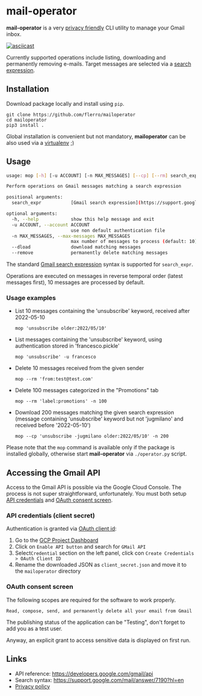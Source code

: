 # mail-operator

**mail-operator** is a very [privacy friendly](https://github.com/flerro/mailoperator/blob/master/PRIVACY_POLICY.md) 
CLI utility to manage your Gmail inbox. 

[![asciicast](https://asciinema.org/a/6H2YbEIqx4muG3OhM7F8jSKyZ.png)](https://asciinema.org/a/6H2YbEIqx4muG3OhM7F8jSKyZ)

Currently supported operations include listing, downloading and permanently removing e-mails. Target messages are selected via a [search expression](https://support.google.com/mail/answer/7190?hl=en).


## Installation

Download package locally and install using `pip`.

```
git clone https://github.com/flerro/mailoperator
cd mailoperator 
pip3 install .
```
   
Global installation is convenient but not mandatory, **mailoperator** can be also used via a [virtualenv](https://realpython.com/python-virtual-environments-a-primer/) ;)

## Usage

```bash
usage: mop [-h] [-u ACCOUNT] [-n MAX_MESSAGES] [--cp] [--rm] search_expr

Perform operations on Gmail messages matching a search expression

positional arguments:
  search_expr           [Gmail search expression](https://support.google.com/mail/answer/7190?hl=en)

optional arguments:
  -h, --help            show this help message and exit
  -u ACCOUNT, --account ACCOUNT
                        use non default authentication file
  -n MAX_MESSAGES, --max-messages MAX_MESSAGES
                        max number of messages to process (default: 10)
  --dload               download matching messages
  --remove              permanently delete matching messages
```

The standard [Gmail search expression](https://support.google.com/mail/answer/7190?hl=en) syntax is supported for `search_expr`.

Operations are executed on messages in reverse temporal order (latest messages first), 10 messages are processed by default.

### Usage examples


- List 10 messages containing the 'unsubscribe' keyword, received after 2022-05-10
    ```
    mop 'unsubscribe older:2022/05/10'
    ```

- List messages containing the 'unsubscribe' keyword, using authentication stored in 'francesco.pickle'
    ```
    mop 'unsubscribe' -u francesco
    ```
  
- Delete 10 messages received from the given sender
    ```
    mop --rm 'from:test@test.com' 
    ```

- Delete 100 messages categorized in the "Promotions" tab
    ```
    mop --rm 'label:promotions' -n 100
    ```

- Download 200 messages matching the given search expression (message containing 'unsubscribe' keyword but not 'jugmilano' and received before '2022-05-10')
    ```
    mop --cp 'unsubscribe -jugmilano older:2022/05/10' -n 200
    ```
  
Please note that the `mop` command is available only if the package is installed globally, otherwise start **mail-operator** via `./operator.py` script.

## Accessing the Gmail API 

Access to the Gmail API is possible via the Google Cloud Console. The process is not super straightforward, unfortunately. You must both setup
 [API credentials](https://console.cloud.google.com/apis/credentials) and [OAuth consent screen](https://console.cloud.google.com/apis/credentials/consent).

### API credentials (client secret)

Authentication is granted via [OAuth client id](https://developers.google.com/workspace/guides/create-credentials):

1. Go to the [GCP Project Dashboard](https://console.developers.google.com/apis/dashboard)
2. Click on `Enable API button` and search for `GMail API`
3. Select`Credential` section on the left panel, click con `Create Credentials > OAuth Client ID`
4. Rename the downloaded JSON as `client_secret.json` and move it to the `mailoperator` directory 

### OAuth consent screen

The following scopes are required for the software to work properly.

```
Read, compose, send, and permanently delete all your email from Gmail
```

The publishing status of the application can be "Testing", don't forget to add you as a test user.

Anyway, an explicit grant to access sensitive data is displayed on first run.


## Links

- API reference: https://developers.google.com/gmail/api
- Search syntax: https://support.google.com/mail/answer/7190?hl=en
- [Privacy policy](https://github.com/flerro/mailoperator/blob/master/PRIVACY_POLICY.md)

